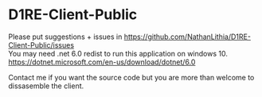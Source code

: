 # D1RE-Client-Public
Please put suggestions + issues in https://github.com/NathanLithia/D1RE-Client-Public/issues  
You may need .net 6.0 redist to run this application on windows 10.  
https://dotnet.microsoft.com/en-us/download/dotnet/6.0  
  
Contact me if you want the source code but you are more than welcome to dissasemble the client.
